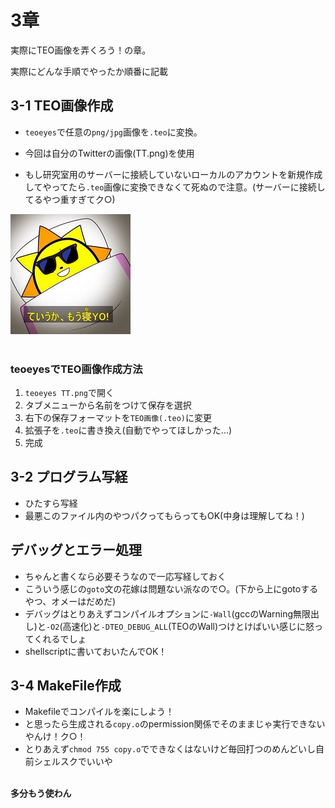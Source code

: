 # 3章

実際にTEO画像を弄くろう！の章。

実際にどんな手順でやったか順番に記載

## 3-1 TEO画像作成

- `teoeyes`で任意の`png/jpg`画像を`.teo`に変換。

- 今回は自分のTwitterの画像(TT.png)を使用

- もし研究室用のサーバーに接続していないローカルのアカウントを新規作成してやってたら`.teo`画像に変換できなくて死ぬので注意。(サーバーに接続してるやつ重すぎてク○)

![TT](../TT.png)<br>
<br>

### teoeyesでTEO画像作成方法

1. `teoeyes TT.png`で開く
2. タブメニューから名前をつけて保存を選択
3. 右下の保存フォーマットを`TEO画像(.teo)`に変更
4. 拡張子を`.teo`に書き換え(自動でやってほしかった...)
5. 完成

## 3-2 プログラム写経
- ひたすら写経
- 最悪このファイル内のやつパクってもらってもOK(中身は理解してね！)

## デバッグとエラー処理
- ちゃんと書くなら必要そうなので一応写経しておく
- こういう感じの`goto`文の花嫁は問題ない派なので○。(下から上にgotoするやつ、オメーはだめだ)
- デバッグはとりあえずコンパイルオプションに`-Wall`(gccのWarning無限出し)と`-O2`(高速化)と`-DTEO_DEBUG_ALL`(TEOのWall)つけとけばいい感じに怒ってくれるでしょ
- shellscriptに書いておいたんでOK！

## 3-4 MakeFile作成
- Makefileでコンパイルを楽にしよう！
- と思ったら生成される`copy.o`のpermission関係でそのままじゃ実行できないやんけ！ク○！
- とりあえず`chmod 755 copy.o`でできなくはないけど毎回打つのめんどいし自前シェルスクでいいや
<br>
<b>多分もう使わん</b>

